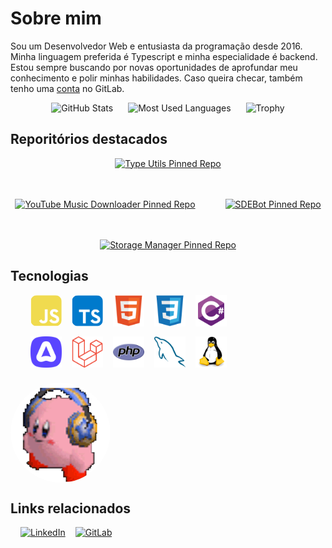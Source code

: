 <!-- markdownlint-disable MD033-->

# Sobre mim

[gitlab]: https://gitlab.com/SrHenry

Sou um Desenvolvedor Web e entusiasta da programação desde 2016. Minha linguagem preferida é Typescript e minha especialidade é backend. Estou sempre buscando por novas oportunidades de aprofundar meu conhecimento e polir minhas habilidades. Caso queira checar, também tenho uma [conta][gitlab] no GitLab.

<div style="display: flex; flex-direction: row; justify-content: center; align-items: center; flex-wrap: wrap; width: 100%; gap: 1.5rem;">
  <img alt="GitHub Stats" src="https://github-readme-stats-srhenry.vercel.app/api?username=SrHenry&show_icons=true&theme=github_dark&include_all_commits=true&count_private=true"/>
  <img alt="Most Used Languages" src="https://github-readme-stats-srhenry.vercel.app/api/top-langs/?username=SrHenry&layout=compact&langs_count=7&theme=github_dark"/>

  <img alt="Trophy" src="https://github-profile-trophy.vercel.app/?username=SrHenry&theme=darkhub&column=6&margin-w=6&margin-h=6&no-bg=true&no-frame=true"/>
</div>

## Reporitórios destacados

<div style="display: flex; flex-direction: row; justify-content: center; align-items: center; flex-wrap: wrap; gap: 3rem;">
  <a href="https://github.com/SrHenry/type-utils" target="_blank">
    <img alt="Type Utils Pinned Repo" src="https://github-readme-stats-srhenry.vercel.app/api/pin/?username=SrHenry&repo=type-utils&theme=github_dark"/>
  </a>
  <a href="https://github.com/SrHenry/yt-music-downloader" target="_blank">
    <img alt="YouTube Music Downloader Pinned Repo" src="https://github-readme-stats-srhenry.vercel.app/api/pin/?username=SrHenry&repo=yt-music-downloader&theme=github_dark"/>
  </a>
  <a href="https://github.com/SrHenry/sdebot" target="_blank">
    <img alt="SDEBot Pinned Repo" src="https://github-readme-stats-srhenry.vercel.app/api/pin/?username=SrHenry&repo=sdebot&theme=github_dark"/>
  </a>
  <a href="https://github.com/SrHenry/storage-manager" target="_blank">
    <img alt="Storage Manager Pinned Repo" src="https://github-readme-stats-srhenry.vercel.app/api/pin/?username=SrHenry&repo=storage-manager&theme=github_dark"/>
  </a>
</div>

## Tecnologias

<div style="display: flex; flex-direction: row; justify-content: space-between; align-items: start; align-content: center; flex-wrap: wrap; width: 100%; gap: 1.5rem;">
  <div style="display: flex; flex-wrap: wrap; justify-content: center; align-items: center; gap: 1rem; max-width: 75%;">
    <img alt="SrHenry-JS" style="border-radius: .666rem; height: 50px;" src="https://raw.githubusercontent.com/devicons/devicon/master/icons/javascript/javascript-plain.svg">
    <img alt="SrHenry-TS" style="border-radius: .666rem; height: 50px;" src="https://raw.githubusercontent.com/devicons/devicon/master/icons/typescript/typescript-plain.svg">
    <img alt="SrHenry-HTML" style="height: 50px;" src="https://raw.githubusercontent.com/devicons/devicon/master/icons/html5/html5-original.svg">
    <img alt="SrHenry-CSS" style="height: 50px;" src="https://raw.githubusercontent.com/devicons/devicon/master/icons/css3/css3-original.svg">
    <img alt="SrHenry-C#" style="height: 50px;" src="https://raw.githubusercontent.com/devicons/devicon/master/icons/csharp/csharp-original.svg">
    <img alt="SrHenry-AdonisJS" style="height: 50px;" src="https://raw.githubusercontent.com/devicons/devicon/master/icons/adonisjs/adonisjs-original.svg">
    <img alt="SrHenry-Laravel" style="height: 50px;" src="https://raw.githubusercontent.com/devicons/devicon/master/icons/laravel/laravel-original.svg">
    <img alt="SrHenry-PHP" style="height: 50px;" src="https://raw.githubusercontent.com/devicons/devicon/master/icons/php/php-original.svg">
    <img alt="SrHenry-MySQL" style="height: 50px;" src="https://raw.githubusercontent.com/devicons/devicon/master/icons/mysql/mysql-original.svg">
    <img alt="SrHenry-Linux" style="height: 50px;" src="https://raw.githubusercontent.com/devicons/devicon/master/icons/linux/linux-original.svg">
  </div>
  <img alt="SrHenry-pic" height="150" style="border-radius: 150px; height: 10rem;" src="assets/images/kirby.gif" rounded/>
</div>

## Links relacionados

<div style="display: flex; flex-direction: row; justify-content: start; align-items: center; gap: 1rem; padding: 0 1rem;">
  <a href="https://www.linkedin.com/in/luis-henrique-da-silva-santos" target="_blank"><img alt="LinkedIn" src="https://img.shields.io/badge/-LinkedIn-%230077B5?style=for-the-badge&logo=linkedin&logoColor=white" target="_blank"></a>
  <a href="https://gitlab.com/SrHenry" target="_blank"><img alt="GitLab" src="https://img.shields.io/badge/-GitLab-%230077B5?style=for-the-badge&logo=gitlab&logoColor=white" target="_blank"></a>
</div>
